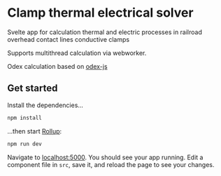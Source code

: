 # Clamp thermal electrical solver

Svelte app for calculation thermal and electric processes in railroad overhead contact lines conductive clamps

Supports multithread calculation via webworker.

Odex calculation based on [odex-js](https://github.com/littleredcomputer/odex-js)

## Get started

Install the dependencies...

```bash
npm install
```

...then start [Rollup](https://rollupjs.org):

```bash
npm run dev
```

Navigate to [localhost:5000](http://localhost:5000). You should see your app running. Edit a component file in `src`, save it, and reload the page to see your changes.
